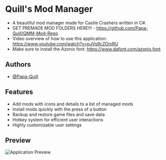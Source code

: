 # Quill's Mod Manager

- A beautiful mod manager made for Castle Crashers written in C#.
- GET PREMADE MOD FOLDERS HERE!!! - https://github.com/Papa-Quill/QMM-Mod-Repo
- Video overview of how to use this application: https://www.youtube.com/watch?v=pJVs9cZOmRU
- Make sure to install the Azonix font: https://www.dafont.com/azonix.font

## Authors

- [@Papa-Quill](https://www.github.com/Papa-Quill)

## Features

- Add mods with icons and details to a list of managed mods
- Install mods quickly with the press of a button
- Backup and restore game files and save data
- Hotkey system for efficient user interactions
- Highly customizable user settings

## Preview

![Application Preview](https://cdn.discordapp.com/attachments/883181891744858152/1228746548670627990/image.png?ex=662d2a66&is=661ab566&hm=889c062ab8c3f4dc244c96bdc744a56e7595843fa0dcaa52136615d6657d5a1a&)
